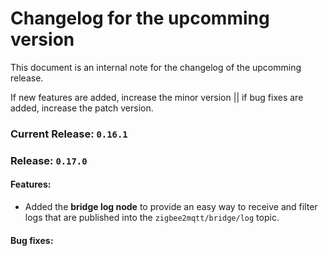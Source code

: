 # Changelog for the upcomming version
This document is an internal note for the changelog of the upcomming release.

If new features are added, increase the minor version || if bug fixes are added, increase the patch version.

### Current Release: `0.16.1`

### Release: `0.17.0`


#### Features:

- Added the **bridge log node** to provide an easy way to receive and filter logs that are published into the `zigbee2mqtt/bridge/log` topic.

#### Bug fixes:

